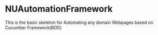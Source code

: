 # NUAutomationFramework
This is the basic skeleton for Automating any domain Webpages based on Cucumber Framework(BDD)
